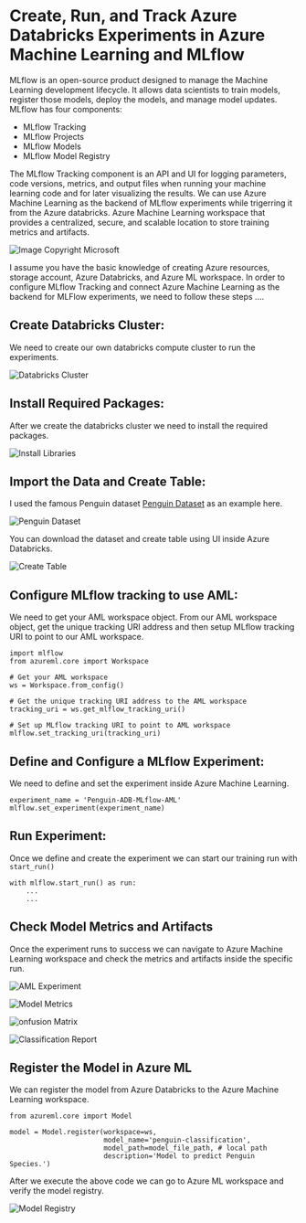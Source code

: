 # Create, Run, and Track Azure Databricks Experiments in Azure Machine Learning and MLflow
MLflow is an open-source product designed to manage the Machine Learning development lifecycle. It allows data scientists to train models, register those models, deploy the models, and manage model updates. MLflow has four components:

-	MLflow Tracking
-	MLflow Projects
-	MLflow Models
-	MLflow Model Registry

The MLflow Tracking component is an API and UI for logging parameters, code versions, metrics, and output files when running your machine learning code and for later visualizing the results.
We can use Azure Machine Learning as the backend of MLflow experiments while trigerring it from the Azure databricks. Azure Machine Learning workspace that provides a centralized, secure, and scalable location to store training metrics and artifacts.

![Image Copyright Microsoft](Images/mlflow-diagram.png?raw=true)

I assume you have the basic knowledge of creating Azure resources, storage account, Azure Databricks, and Azure ML workspace. In order to configure MLflow Tracking and connect Azure Machine Learning as the backend for MLFlow experiments, we need to follow these steps ....

## Create Databricks Cluster:

We need to create our own databricks compute cluster to run the experiments.

![Databricks Cluster](Images/DB_Cluster.JPG?raw=true)

 ## Install Required Packages: 
 
After we create the databricks cluster we need to install the required packages.

![Install Libraries](Images/DB_Cluster_Libraries.JPG?raw=true)

## Import the Data and Create Table:

I used the famous Penguin dataset [Penguin Dataset](https://www.kaggle.com/code/parulpandey/penguin-dataset-the-new-iris/data) as an example here. 

![Penguin Dataset](Images/Penguin.JPG?raw=true)

You can download the dataset and create table using UI inside Azure Databricks.

![Create Table](Images/create_table.JPG?raw=true)


## Configure MLflow tracking to use AML: 

We need to get your AML workspace object. From our AML workspace object, get the unique tracking URI address and then setup MLflow tracking URI to point to our AML workspace.

```
import mlflow
from azureml.core import Workspace

# Get your AML workspace
ws = Workspace.from_config()

# Get the unique tracking URI address to the AML workspace
tracking_uri = ws.get_mlflow_tracking_uri()

# Set up MLflow tracking URI to point to AML workspace
mlflow.set_tracking_uri(tracking_uri)
```

## Define and Configure a MLflow Experiment:

We need to define and set the experiment inside Azure Machine Learning.

```
experiment_name = 'Penguin-ADB-MLflow-AML'
mlflow.set_experiment(experiment_name)
```

## Run Experiment:

Once we define and create the experiment we can start our training run with ` start_run()`

```
with mlflow.start_run() as run:
    ...
    ...
```

## Check Model Metrics and Artifacts

Once the experiment runs to success we can navigate to Azure Machine Learning workspace and check the metrics and artifacts inside the specific run.

![AML Experiment](Images/aml_experiment.JPG?raw=true)

![Model Metrics](Images/model_metric.JPG?raw=true)

![onfusion Matrix](Images/conf_mat.JPG?raw=true)

![Classification Report](Images/class_report.JPG?raw=true)

## Register the Model in Azure ML

We can register the model from Azure Databricks to the Azure Machine Learning workspace.

```
from azureml.core import Model

model = Model.register(workspace=ws, 
                       model_name='penguin-classification',
                       model_path=model_file_path, # local path
                       description='Model to predict Penguin Species.')
```

After we execute the above code we can go to Azure ML workspace and verify the model registry.

![Model Registry](Images/model_registry.JPG?raw=true)
